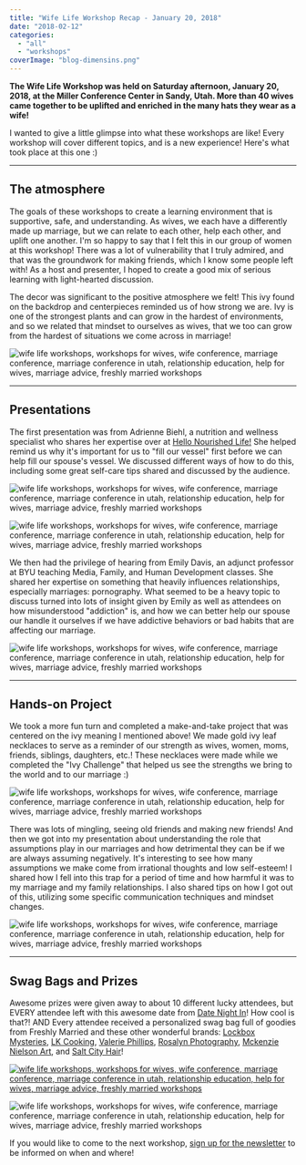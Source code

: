 ```yaml
---
title: "Wife Life Workshop Recap - January 20, 2018"
date: "2018-02-12"
categories: 
  - "all"
  - "workshops"
coverImage: "blog-dimensins.png"
---
```


**The Wife Life Workshop was held on Saturday afternoon, January 20, 2018, at the Miller Conference Center in Sandy, Utah. More than 40 wives came together to be uplifted and enriched in the many hats they wear as a wife!**

I wanted to give a little glimpse into what these workshops are like! Every workshop will cover different topics, and is a new experience! Here's what took place at this one :)

* * *

## The atmosphere

The goals of these workshops to create a learning environment that is supportive, safe, and understanding. As wives, we each have a differently made up marriage, but we can relate to each other, help each other, and uplift one another. I'm so happy to say that I felt this in our group of women at this workshop! There was a lot of vulnerability that I truly admired, and that was the groundwork for making friends, which I know some people left with! As a host and presenter, I hoped to create a good mix of serious learning with light-hearted discussion.

The decor was significant to the positive atmosphere we felt! This ivy found on the backdrop and centerpieces reminded us of how strong we are. Ivy is one of the strongest plants and can grow in the hardest of environments, and so we related that mindset to ourselves as wives, that we too can grow from the hardest of situations we come across in marriage!

![wife life workshops, workshops for wives, wife conference, marriage conference, marriage conference in utah, relationship education, help for wives, marriage advice, freshly married workshops](/images/IMG_1238-1.jpg)

* * *

## Presentations

The first presentation was from Adrienne Biehl, a nutrition and wellness specialist who shares her expertise over at [Hello Nourished Life!](https://hellonourishedlife.com/) She helped remind us why it's important for us to "fill our vessel" first before we can help fill our spouse's vessel. We discussed different ways of how to do this, including some great self-care tips shared and discussed by the audience.

![wife life workshops, workshops for wives, wife conference, marriage conference, marriage conference in utah, relationship education, help for wives, marriage advice, freshly married workshops](/images/IMG_1307.jpg)

![wife life workshops, workshops for wives, wife conference, marriage conference, marriage conference in utah, relationship education, help for wives, marriage advice, freshly married workshops](/images/IMG_1249-2.jpg)

We then had the privilege of hearing from Emily Davis, an adjunct professor at BYU teaching Media, Family, and Human Development classes. She shared her expertise on something that heavily influences relationships, especially marriages: pornography. What seemed to be a heavy topic to discuss turned into lots of insight given by Emily as well as attendees on how misunderstood "addiction" is, and how we can better help our spouse our handle it ourselves if we have addictive behaviors or bad habits that are affecting our marriage. 

![wife life workshops, workshops for wives, wife conference, marriage conference, marriage conference in utah, relationship education, help for wives, marriage advice, freshly married workshops](/images/IMG_1304.jpg)

* * *

## Hands-on Project

We took a more fun turn and completed a make-and-take project that was centered on the ivy meaning I mentioned above! We made gold ivy leaf necklaces to serve as a reminder of our strength as wives, women, moms, friends, siblings, daughters, etc.! These necklaces were made while we completed the "Ivy Challenge" that helped us see the strengths we bring to the world and to our marriage :)

![wife life workshops, workshops for wives, wife conference, marriage conference, marriage conference in utah, relationship education, help for wives, marriage advice, freshly married workshops](/images/IMG_1263.jpg)

There was lots of mingling, seeing old friends and making new friends! And then we got into my presentation about understanding the role that assumptions play in our marriages and how detrimental they can be if we are always assuming negatively. It's interesting to see how many assumptions we make come from irrational thoughts and low self-esteem! I shared how I fell into this trap for a period of time and how harmful it was to my marriage and my family relationships. I also shared tips on how I got out of this, utilizing some specific communication techniques and mindset changes.

![wife life workshops, workshops for wives, wife conference, marriage conference, marriage conference in utah, relationship education, help for wives, marriage advice, freshly married workshops](/images/IMG_1311.jpg)

* * *

## Swag Bags and Prizes

Awesome prizes were given away to about 10 different lucky attendees, but EVERY attendee left with this awesome date from [Date Night In](https://frstre.com/go/?a=19136-4863f8&s=110370-e6b059&tap_s=110370-e6b059)! How cool is that?! AND Every attendee received a personalized swag bag full of goodies from Freshly Married and these other wonderful brands: [Lockbox Mysteries](http://www.lockboxmysteries.com/), [LK Cooking](https://www.lkcooking.com/), [Valerie Phillips](http://chewandchat.com/), [Rosalyn Photography](http://rosalynphotography.com/), [Mckenzie Nielson Art](http://www.mckenzienielson.com/), and [Salt City Hair](https://www.instagram.com/saltcityhair/?hl=en)!

[![wife life workshops, workshops for wives, wife conference, marriage conference, marriage conference in utah, relationship education, help for wives, marriage advice, freshly married workshops](/images/IMG_1270.jpg)](https://frstre.com/go/?a=19136-4863f8&s=110370-e6b059&tap_s=110370-e6b059)

![wife life workshops, workshops for wives, wife conference, marriage conference, marriage conference in utah, relationship education, help for wives, marriage advice, freshly married workshops](/images/IMG_1317-1.jpg)

If you would like to come to the next workshop, [sign up for the newsletter](http://freshlymarried.us3.list-manage.com/subscribe?u=7f42eae738681a6388816f80a&id=78c3cf254f) to be informed on when and where!
